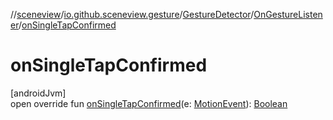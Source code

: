 //[sceneview](../../../../index.md)/[io.github.sceneview.gesture](../../index.md)/[GestureDetector](../index.md)/[OnGestureListener](index.md)/[onSingleTapConfirmed](on-single-tap-confirmed.md)

# onSingleTapConfirmed

[androidJvm]\
open override fun [onSingleTapConfirmed](on-single-tap-confirmed.md)(e: [MotionEvent](https://developer.android.com/reference/kotlin/android/view/MotionEvent.html)): [Boolean](https://kotlinlang.org/api/latest/jvm/stdlib/kotlin/-boolean/index.html)
